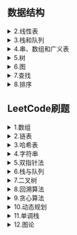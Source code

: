## 数据结构  
 <details><summary>2.线性表</summary>
  
　　<a href = "/数据结构/2.线性表/2.1线性表的类型定义.md" target = "_blank">2.1线性表的类型定义</a>  
　　<a href = "/数据结构/2.线性表/2.2线性表的顺序表示和实现.md" target="_blank">2.2线性表的顺序表示和实现</a>  
　　<a href = "/数据结构/2.线性表/2.3线性表的链式表示和实现.md" target="_blank">2.3线性表的链式表示和实现</a>  
　　<a href = "/数据结构/2.线性表/2.4循环链表.md" target="_blank">2.4循环链表</a>  
　　<a href = "/数据结构/2.线性表/2.5双向链表.md" target="_blank">2.5双向链表</a>  
　　<a href = "/数据结构/2.线性表/2.6各种顺序结构比较.md" target="_blank">2.6各种顺序结构比较</a>  
　　<a href = "/数据结构/2.线性表/2.7线性表的应用.md" target="_blank">2.7线性表的应用</a>  
　　<a href = "/数据结构/2.线性表/2.8案例分析与实现.md" target="_blank">2.8案例分析与实现</a>  
 </details>
 <details><summary>3.栈和队列</summary>
  
　　<a href = "/数据结构/3.栈和队列/3.1栈和队列的定义、特点和抽象数据类型.md" target = "_blank">3.1栈的定义、特点和抽象数据类型</a>  
　　<a href = "/数据结构/3.栈和队列/3.2栈的表示和实现.md" target = "_blank">3.2栈的表示和实现</a>  
　　<a href = "/数据结构/3.栈和队列/3.3栈和递归.md" target = "_blank">3.3栈和递归</a>  
　　<a href = "/数据结构/3.栈和队列/3.4队列的表示和实现.md" target = "_blank">3.4队列的表示和实现</a>     
 </details>
 <details><summary>4.串、数组和广义表</summary>
  
　　<a href = "/数据结构/4.串、数组和广义表/4.1串的定义、存储结构.md" target = "_blank">4.1串的定义、存储结构</a>  
　　<a href = "/数据结构/4.串、数组和广义表/4.2串的匹配--BF算法.md" target = "_blank">4.2串的匹配--BF算法</a>  
　　<a href = "/数据结构/4.串、数组和广义表/4.3串的匹配--KMP算法.md" target = "_blank">4.3串的匹配--KMP算法</a>  
　　<a href = "/数据结构/4.串、数组和广义表/4.4数组的定义、特点和抽象类型定义.md" target = "_blank">4.4数组的定义、特点和抽象类型定义</a>  
　　<a href = "/数据结构/4.串、数组和广义表/4.5数组的存储.md" target = "_blank">4.5数组的存储</a>  
　　<a href = "/数据结构/4.串、数组和广义表/4.6广义表.md" target = "_blank">4.6广义表</a>  
 </details>
 <details><summary>5.树</summary>
  
　　<a href = "/数据结构/5.树/5.1树和二叉树定义、特点.md" target = "_blank">5.1树和二叉树定义、特点</a>  
　　<a href = "/数据结构/5.树/5.2二叉树的性质.md" target = "_blank">5.2二叉树的性质</a>  
　　<a href = "/数据结构/5.树/5.3二叉树的存储结构.md" target = "_blank">5.3二叉树的存储结构</a>  
　　<a href = "/数据结构/5.树/5.4二叉树的遍历.md" target = "_blank">5.4二叉树的遍历</a>  
　　<a href = "/数据结构/5.树/5.5二叉树遍历算法的应用.md" target = "_blank">5.5二叉树遍历算法的应用</a>  
　　<a href = "/数据结构/5.树/5.6线索二叉树.md" target = "_blank">5.6线索二叉树</a>  
　　<a href = "/数据结构/5.树/5.7树的存储结构.md" target = "_blank">5.7树的存储结构</a>  
　　<a href = "/数据结构/5.树/5.8树、森林和二叉树的转换及树的遍历.md" target = "_blank">5.8树、森林和二叉树的转换及树的遍历</a>  
　　<a href = "/数据结构/5.树/5.9哈夫曼树.md" target = "_blank">5.9哈夫曼树</a>  
　　<a href = "/数据结构/5.树/树的c语言实现" target = "_blank">树的c语言实现</a>  
 </details>
 <details><summary>6.图</summary>
  
　　<a href = "/数据结构/6.图/6.1图的定义、一些概念.md" target = "_blank">6.1图的定义、一些概念</a>  
　　<a href = "/数据结构/6.图/6.2图的存储结构--邻接矩阵.md" target = "_blank">6.2图的存储结构--邻接矩阵</a>  
　　<a href = "/数据结构/6.图/6.3图的存储结构--邻接表.md" target = "_blank">6.3图的存储结构--邻接表</a>  
　　<a href = "/数据结构/6.图/6.4图的存储结构--十字链表和邻接多重表.md" target = "_blank">6.4图的存储结构--十字链表和邻接多重表</a>  
　　<a href = "/数据结构/6.图/6.5图的遍历.md" target = "_blank">6.5图的遍历</a>  
　　<a href = "/数据结构/6.图/6.6图的应用--最小生成树.md" target = "_blank">6.6图的应用--最小生成树</a>  
　　<a href = "/数据结构/6.图/6.7图的应用--最短路径.md" target = "_blank">6.7图的应用--最短路径</a>  
　　<a href = "/数据结构/6.图/6.8图的应用--其他.md" target = "_blank">6.8图的应用--其他</a>  
 </details>
  <details><summary>7.查找</summary>
  
　　<a href = "/数据结构/7.查找/7.1线性表的查找.md" target = "_blank">7.1线性表的查找</a>  
　　<a href = "/数据结构/7.查找/7.2树表的查找.md" target = "_blank">7.2树表的查找</a>  
　　<a href = "/数据结构/7.查找/7.3平衡二叉树.md" target = "_blank">7.3平衡二叉树</a>  
　　<a href = "/数据结构/7.查找/7.4散列表的查找.md" target = "_blank">7.4散列表的查找</a>   
 </details>
  <details><summary>8.排序</summary>
  
　　<a href = "/数据结构/8.排序/8.1插入排序.md" target = "_blank">8.1插入排序</a>  
　　<a href = "/数据结构/8.排序/8.2交换排序.md" target = "_blank">8.2交换排序</a>  
　　<a href = "/数据结构/8.排序/8.3选择排序.md" target = "_blank">8.3选择排序</a>  
　　<a href = "/数据结构/8.排序/8.4归并排序.md" target = "_blank">8.4归并排序</a>  
　　<a href = "/数据结构/8.排序/8.5基数排序.md" target = "_blank">8.5基数排序</a>  
　　<a href = "/数据结构/8.排序/8.6各种排序算法比较.md" target = "_blank">8.6各种排序算法比较</a>  
 </details>
 
## LeetCode刷题  
  <details><summary>1.数组</summary>
    
　　<a href = "/Leetcode刷题/1.数组/704.二分查找.md" target = "_blank">704.二分查找</a>  
 </details>
<details><summary>2.链表</summary>
    
　　<a href = "/Leetcode刷题/2.链表/.md" target = "_blank"></a>  
 </details>
<details><summary>3.哈希表</summary>
    
　　<a href = "/Leetcode刷题/3.哈希表/.md" target = "_blank"></a>  
 </details>
 <details><summary>4.字符串</summary>
    
　　<a href = "/Leetcode刷题/4.字符串/.md" target = "_blank"></a>  
 </details>
 <details><summary>5.双指针法</summary>
    
　　<a href = "/Leetcode刷题/5.双指针法/.md" target = "_blank"></a>  
 </details>
 <details><summary>6.栈与队列</summary>
    
　　<a href = "/Leetcode刷题/6.栈与队列/.md" target = "_blank"></a>  
 </details>
 <details><summary>7.二叉树</summary>
    
　　<a href = "/Leetcode刷题/7.二叉树/(1)__144.二叉树的前序遍历.md" target = "_blank">144.二叉树的前序遍历</a>  
　　<a href = "/Leetcode刷题/7.二叉树/(2)__102.二叉树的层序遍历.md" target = "_blank">102.二叉树的层序遍历</a>  
　　<a href = "/Leetcode刷题/7.二叉树/(3)__107. 二叉树的层序遍历 II.md" target = "_blank">107.二叉树的层序遍历||</a>  
　　<a href = "/Leetcode刷题/7.二叉树/(4)__199. 二叉树的右视图.md" target = "_blank">199.二叉树的右视图</a>  
　　<a href = "/Leetcode刷题/7.二叉树/(5)__637. 二叉树的层平均值.md" target = "_blank">637.二叉树的层平均值</a>  
　　<a href = "/Leetcode刷题/7.二叉树/(6)__429. N 叉树的层序遍历.md" target = "_blank">429.N叉树的层序遍历</a>  
 </details>
 <details><summary>8.回溯算法</summary>
    
　　<a href = "/Leetcode刷题/8.回溯算法/.md" target = "_blank"></a>  
 </details>
 <details><summary>9.贪心算法</summary>
    
　　<a href = "/Leetcode刷题/9.贪心算法/.md" target = "_blank"></a>  
 </details>
  <details><summary>10.动态规划</summary>
    
　　<a href = "/Leetcode刷题/10.动态规划/.md" target = "_blank"></a>  
 </details>
  <details><summary>11.单调栈</summary>
    
　　<a href = "/Leetcode刷题/11.单调栈/.md" target = "_blank"></a>  
 </details>
  <details><summary>12.图论</summary>
    
　　<a href = "/Leetcode刷题/12.图论/.md" target = "_blank"></a>  
 </details>
